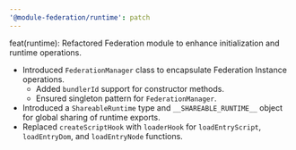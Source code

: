 ```yaml
---
'@module-federation/runtime': patch
---
```

feat(runtime): Refactored Federation module to enhance initialization and runtime operations.
- Introduced `FederationManager` class to encapsulate Federation Instance operations.
  - Added `bundlerId` support for constructor methods.
  - Ensured singleton pattern for `FederationManager`.
- Introduced a `ShareableRuntime` type and `__SHAREABLE_RUNTIME__` object for global sharing of runtime exports.
- Replaced `createScriptHook` with `loaderHook` for `loadEntryScript`, `loadEntryDom`, and `loadEntryNode` functions.

